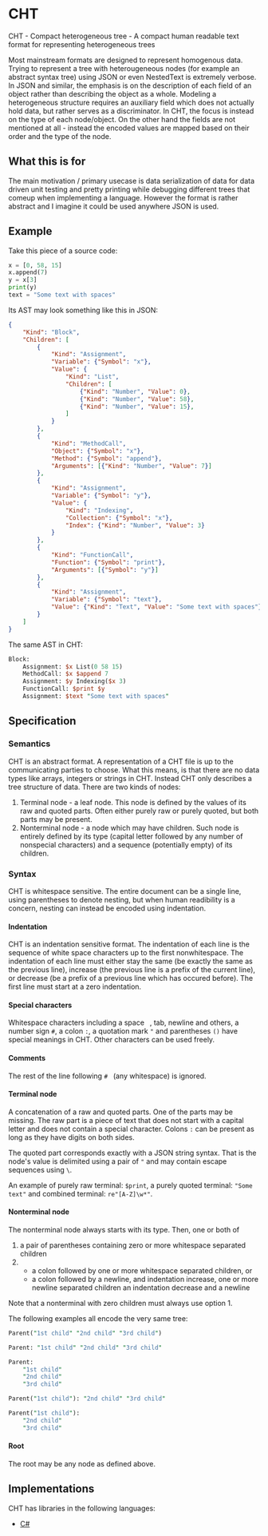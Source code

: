 # CHT
CHT - Compact heterogeneous tree - A compact human readable text format for representing heterogeneous trees

Most mainstream formats are designed to represent homogenous data. Trying to represent a tree with heterougeneous nodes (for example an abstract syntax tree) using JSON or even NestedText is extremely verbose. In JSON and similar, the emphasis is on the description of each field of an object rather than describing the object as a whole. Modeling a heterogeneous structure requires an auxiliary field which does not actually hold data, but rather serves as a discriminator. In CHT, the focus is instead on the type of each node/object. On the other hand the fields are not mentioned at all - instead the encoded values are mapped based on their order and the type of the node.

## What this is for
The main motivation / primary usecase is data serialization of data for data driven unit testing and pretty printing while debugging different trees that comeup when implementing a language. However the format is rather abstract and I imagine it could be used anywhere JSON is used.

## Example

Take this piece of a source code:
```python
x = [0, 58, 15]
x.append(7)
y = x[3]
print(y)
text = "Some text with spaces"
```

Its AST may look something like this in JSON:

```json
{
    "Kind": "Block",
    "Children": [
        {
            "Kind": "Assignment",
            "Variable": {"Symbol": "x"},
            "Value": {
                "Kind": "List",
                "Children": [
                    {"Kind": "Number", "Value": 0},
                    {"Kind": "Number", "Value": 58},
                    {"Kind": "Number", "Value": 15},
                ]
            }
        },
        {
            "Kind": "MethodCall",
            "Object": {"Symbol": "x"},
            "Method": {"Symbol": "append"},
            "Arguments": [{"Kind": "Number", "Value": 7}]
        },
        {
            "Kind": "Assignment",
            "Variable": {"Symbol": "y"},
            "Value": {
                "Kind": "Indexing",
                "Collection": {"Symbol": "x"},
                "Index": {"Kind": "Number", "Value": 3}
            }
        },
        {
            "Kind": "FunctionCall",
            "Function": {"Symbol": "print"},
            "Arguments": [{"Symbol": "y"}]
        },
        {
            "Kind": "Assignment",
            "Variable": {"Symbol": "text"},
            "Value": {"Kind": "Text", "Value": "Some text with spaces"}
        }
    ]
}
```

The same AST in CHT:
```perl
Block:
    Assignment: $x List(0 58 15)
    MethodCall: $x $append 7
    Assignment: $y Indexing($x 3)
    FunctionCall: $print $y
    Assignment: $text "Some text with spaces"
```

## Specification

### Semantics
CHT is an abstract format. A representation of a CHT file is up to the communicating parties to choose. What this means, is that there are no data types like arrays, integers or strings in CHT. Instead CHT only describes a tree structure of data.
There are two kinds of nodes:

1. Terminal node - a leaf node. This node is defined by the values of its raw and quoted parts. Often either purely raw or purely quoted, but both parts may be present.
3. Nonterminal node - a node which may have children. Such node is entirely defined by its type (capital letter followed by any number of nonspecial characters) and a sequence (potentially empty) of its children.


### Syntax
CHT is whitespace sensitive. The entire document can be a single line, using parentheses to denote nesting, but when human readibility is a concern, nesting can instead be encoded using indentation.

#### Indentation
CHT is an indentation sensitive format. The indentation of each line is the sequence of white space characters up to the first nonwhitespace. The indentation of each line must either stay the same (be exactly the same as the previous line), increase (the previous line is a prefix of the current line), or decrease (be a prefix of a previous line which has occured before). The first line must start at a zero indentation.

#### Special characters
Whitespace characters including a space ` `, tab, newline and others, a number sign `#`, a colon `:`, a quotation mark `"` and parentheses `()` have special meanings in CHT. Other characters can be used freely.

#### Comments
The rest of the line following `# ` (any whitespace) is ignored.

#### Terminal node
A concatenation of a raw and quoted parts. One of the parts may be missing. The raw part is a piece of text that does not start with a capital letter and does not contain a special character. Colons `:` can be present as long as they have digits on both sides.

The quoted part corresponds exactly with a JSON string syntax. That is the node's value is delimited using a pair of `"` and may contain escape sequences using `\`.

An example of purely raw terminal: `$print`, a purely quoted terminal: `"Some text"` and combined terminal: `re"[A-Z]\w*"`.

#### Nonterminal node
The nonterminal node always starts with its type. Then, one or both of
1. a pair of parentheses containing zero or more whitespace separated children
2.
    * a colon followed by one or more whitespace separated children, or
    * a colon followed by a newline, and indentation increase, one or more newline separated children an indentation decrease and a newline

Note that a nonterminal with zero children must always use option 1.

The following examples all encode the very same tree:

```perl
Parent("1st child" "2nd child" "3rd child")
```

```perl
Parent: "1st child" "2nd child" "3rd child"
```

```perl
Parent:
    "1st child"
    "2nd child"
    "3rd child"
```

```perl
Parent("1st child"): "2nd child" "3rd child"
```

```perl
Parent("1st child"):
    "2nd child"
    "3rd child"
```

#### Root
The root may be any node as defined above.

## Implementations

CHT has libraries in the following languages:

- [C#](cs)
